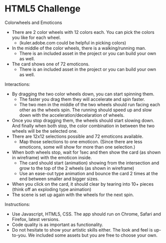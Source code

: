 HTML5 Challenge
===============

Colorwheels and Emoticons 

* There are 2 color wheels with 12 colors each. You can pick the colors you like for each wheel. 
  * (kuler.adobe.com could be helpful in picking colors)
* In the middle of the color wheels, there is a walking/running man. 
  * There is an included asset in the project or you can build your own as well.
* The card shows one of 72 emoticons.
  * There is an included asset in the project or you can build your own as well.

Interactions:
* By dragging the two color wheels down, you can start spinning them. 
  * The faster you drag them they will accelerate and spin faster. 
  * The two men in the middle of the two wheels should run facing each other as the wheels spin. The running should speed up and slow down with the acceleration/decelaration of wheels.
* Once you stop dragging them, the wheels should start slowing down. And finally when both stop, the color combination in between the two wheels will be the selected one.
* There are 12x12 selections possible and 72 emoticons available. 
  * Map those selections to one emoticon. (Since there are less emoticons, some will show for more than one selection.)
* When both wheels stop, wait for 1sec and then show the card (as shown in wireframe) with the emoticon inside. 
  * The card should start (animation) showing from the intersection and grow to the top of the 2 wheels (as shown in wireframe)
  * Use an ease-out type animation and bounce the card 2 times at the end between smaller and bigger sizes.
* When you click on the card, it should clear by tearing into 10+ pieces (think off an exploding type animation)
* The scene is set up again with the wheels for the next spin.

Instructions:
* Use Javascript, HTML5, CSS. The app should run on Chrome, Safari and Firefox, latest versions.
* Code quality is as important as functionality.
* Do not hesitate to show your artistic skills either. The look and feel is up-to-you. We included some assets but you are free to choose your own.



